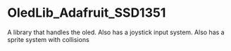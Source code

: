 # OledLib_Adafruit_SSD1351
A library that handles the oled. Also has a joystick input system. Also has a sprite system with collisions
